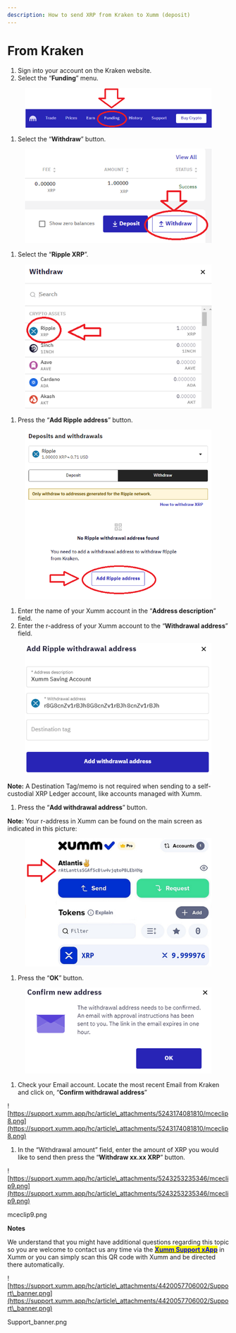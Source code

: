 ```yaml
---
description: How to send XRP from Kraken to Xumm (deposit)
---
```


# From Kraken

1. Sign into your account on the Kraken website.
2. Select the “**Funding**” menu.

<figure><img src="../../.gitbook/assets/Kraken - 1.png" alt=""><figcaption></figcaption></figure>

1. Select the “**Withdraw**” button.

<figure><img src="../../.gitbook/assets/Kraken - 1a.png" alt=""><figcaption></figcaption></figure>

1. Select the “**Ripple XRP**”.

<figure><img src="../../.gitbook/assets/Kraken - 1b.png" alt=""><figcaption></figcaption></figure>

1. Press the “**Add Ripple address**” button.

<figure><img src="../../.gitbook/assets/Kraken - 1c.png" alt=""><figcaption></figcaption></figure>

1. Enter the name of your Xumm account in the “**Address description**” field.
2. Enter the r-address of your Xumm account to the “**Withdrawal address**” field.

<figure><img src="../../.gitbook/assets/Kraken - 1d.png" alt=""><figcaption></figcaption></figure>

**Note:** A Destination Tag/memo is not required when sending to a self-custodial XRP Ledger account, like accounts managed with Xumm.

1. Press the “**Add withdrawal address**” button.

**Note:** Your r-address in Xumm can be found on the main screen as indicated in this picture:

<figure><img src="../../.gitbook/assets/raddress (1).png" alt=""><figcaption></figcaption></figure>

1. Press the “**OK**” button.

<figure><img src="../../.gitbook/assets/Kraken - 1e.png" alt=""><figcaption></figcaption></figure>

1. Check your Email account. Locate the most recent Email from Kraken and click on, “**Confirm withdrawal address**”

![https://support.xumm.app/hc/article\_attachments/5243174081810/mceclip8.png](https://support.xumm.app/hc/article\_attachments/5243174081810/mceclip8.png)

1. In the “Withdrawal amount” field, enter the amount of XRP you would like to send then press the “**Withdraw xx.xx XRP**” button.

![https://support.xumm.app/hc/article\_attachments/5243253235346/mceclip9.png](https://support.xumm.app/hc/article\_attachments/5243253235346/mceclip9.png)

mceclip9.png

**Notes**

We understand that you might have additional questions regarding this topic so you are welcome to contact us any time via the [<mark style="color:blue;">**Xumm Support xApp**</mark>](https://xumm.app/detect/xapp:xumm.support?ref=helpcenter) in Xumm or you can simply scan this QR code with Xumm and be directed there automatically.

![https://support.xumm.app/hc/article\_attachments/4420057706002/Support\_banner.png](https://support.xumm.app/hc/article\_attachments/4420057706002/Support\_banner.png)

Support\_banner.png
